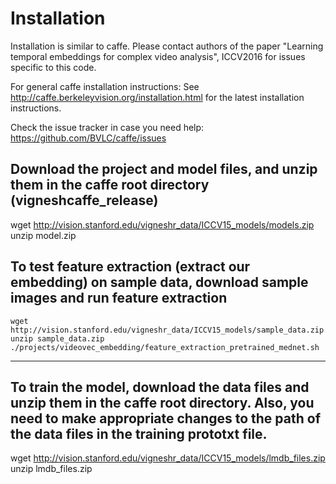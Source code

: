 # Installation

Installation is similar to caffe. Please contact authors of
the paper "Learning temporal embeddings for complex video analysis", ICCV2016
for issues specific to this code.


For general caffe installation instructions:
See http://caffe.berkeleyvision.org/installation.html for the latest
installation instructions.

Check the issue tracker in case you need help:
https://github.com/BVLC/caffe/issues

Download the project and model files, and unzip them in the caffe root directory (vigneshcaffe_release)
-------------------------------------------------------------------------------------------------------
wget http://vision.stanford.edu/vigneshr_data/ICCV15_models/models.zip
unzip model.zip

To test feature extraction (extract our embedding) on sample data, download sample images and run feature extraction
--------------------------------------------------------------------------------------------------------------------
```shell
wget http://vision.stanford.edu/vigneshr_data/ICCV15_models/sample_data.zip
unzip sample_data.zip
./projects/videovec_embedding/feature_extraction_pretrained_mednet.sh
```

------------------------------------------------------------------------
To train the model, download the data files and unzip them in the
caffe root directory. Also, you need to make appropriate changes
to the path of the data files in the training prototxt file.
------------------------------------------------------------------------
wget http://vision.stanford.edu/vigneshr_data/ICCV15_models/lmdb_files.zip
unzip lmdb_files.zip
